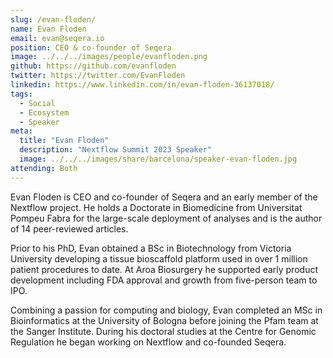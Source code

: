 ```yaml
---
slug: /evan-floden/
name: Evan Floden
email: evan@seqera.io
position: CEO & co-founder of Seqera
image: ../../../images/people/evanfloden.png
github: https://github.com/evanfloden
twitter: https://twitter.com/EvanFloden
linkedin: https://www.linkedin.com/in/evan-floden-36137018/
tags:
  - Social
  - Ecosystem
  - Speaker
meta:
  title: "Evan Floden"
  description: "Nextflow Summit 2023 Speaker"
  image: ../../../images/share/barcelona/speaker-evan-floden.jpg
attending: Both
---
```

Evan Floden is CEO and co-founder of Seqera and an early member of the Nextflow project. He holds a Doctorate in Biomedicine from Universitat Pompeu Fabra for the large-scale deployment of analyses and is the author of 14 peer-reviewed articles.

Prior to his PhD, Evan obtained a BSc in Biotechnology from Victoria University developing a tissue bioscaffold platform used in over 1 million patient procedures to date. At Aroa Biosurgery he supported early product development including FDA approval and growth from five-person team to IPO.

Combining a passion for computing and biology, Evan completed an MSc in Bioinformatics at the University of Bologna before joining the Pfam team at the Sanger Institute. During his doctoral studies at the Centre for Genomic Regulation he began working on Nextflow and co-founded Seqera.
